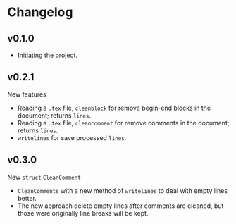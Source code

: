 # Changelog

## v0.1.0
  * Initiating the project.


## v0.2.1
New features
- Reading a `.tex` file, `cleanblock` for remove begin-end blocks in the document; returns `lines`.
- Reading a `.tex` file, `cleancomment` for remove comments in the document; returns `lines`.
- `writelines` for save processed `lines`.

## v0.3.0
New `struct` `CleanComment`
- `CleanComments` with a new method of `writelines` to deal with empty lines better.
- The new approach delete empty lines after comments are cleaned, but those were originally line breaks will be kept.
